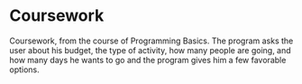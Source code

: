 # Coursework
Coursework, from the course of Programming Basics.
The program asks the user about his budget, the type of activity, how many people are going, and how many days he wants to go and the program gives him a few favorable options.
